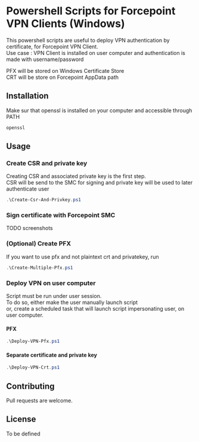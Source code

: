 # Powershell Scripts for Forcepoint VPN Clients (Windows)

This powershell scripts are useful to deploy VPN authentication by certificate, for Forcepoint VPN Client.  
Use case : VPN Client is installed on user computer and authentication is made with username/password  


PFX will be stored on Windows Certificate Store  
CRT will be store on Forcepoint AppData path  

## Installation

Make sur that openssl is installed on your computer and accessible through PATH  
```bash
openssl
```

## Usage
### Create CSR and private key
Creating CSR and associated private key is the first step.  
CSR will be send to the SMC for signing and private key will be used to later authenticate user  
```powershell
.\Create-Csr-And-Privkey.ps1
```
### Sign certificate with Forcepoint SMC
TODO screenshots

### (Optional) Create PFX
If you want to use pfx and not plaintext crt and privatekey, run
```powershell
.\Create-Multiple-Pfx.ps1
```

### Deploy VPN on user computer
Script must be run under user session.  
To do so, either make the user manually launch script  
or, create a scheduled task that will launch script impersonating user, on user computer.  
#### PFX
```powershell
.\Deploy-VPN-Pfx.ps1
```
#### Separate certificate and private key
```powershell
.\Deploy-VPN-Crt.ps1
```
## Contributing
Pull requests are welcome.

## License
To be defined